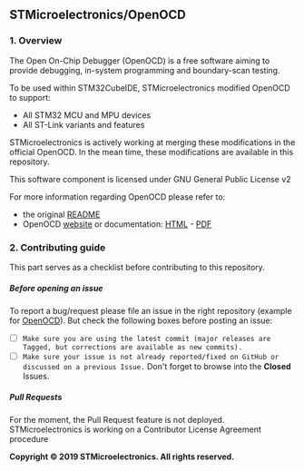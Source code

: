## STMicroelectronics/OpenOCD

### 1. Overview
The Open On-Chip Debugger (OpenOCD) is a free software aiming to provide debugging, in-system programming and boundary-scan testing.

To be used within STM32CubeIDE, STMicroelectronics modified OpenOCD to support:
* All STM32 MCU and MPU devices
* All ST-Link variants and features

STMicroelectronics is actively working at merging these modifications in the official OpenOCD.
In the mean time, these modifications are available in this repository.

This software component is licensed under GNU General Public License v2

For more information regarding OpenOCD please refer to:
* the original [README](README)
* OpenOCD [website](http://openocd.org/) or documentation: [HTML](http://openocd.org/doc/html/index.html) - [PDF](http://openocd.org/doc/pdf/openocd.pdf)

### 2. Contributing guide
This part serves as a checklist before contributing to this repository.

##### Before opening an issue
To report a bug/request please file an issue in the right repository
(example for [OpenOCD](https://github.com/STMicroelectronics/OpenOCD/issues/new)).
But check the following boxes before posting an issue:

- [ ] `Make sure you are using the latest commit (major releases are Tagged, but corrections are available as new commits).`
- [ ] `Make sure your issue is not already reported/fixed on GitHub or discussed on a previous Issue.` Don't forget to browse into the **Closed** Issues.

##### Pull Requests
For the moment, the Pull Request feature is not deployed. STMicroelectronics is working on a Contributor License Agreement procedure

**Copyright &copy; 2019 STMicroelectronics. All rights reserved.**
